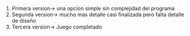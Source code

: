 1. Primera version-> una opcion simple sin complejidad del programa
2. Segunda version-> mucho mas detalle casi finalizada pero falta detalle de diseño
3. Tercera version-> Juego completado
